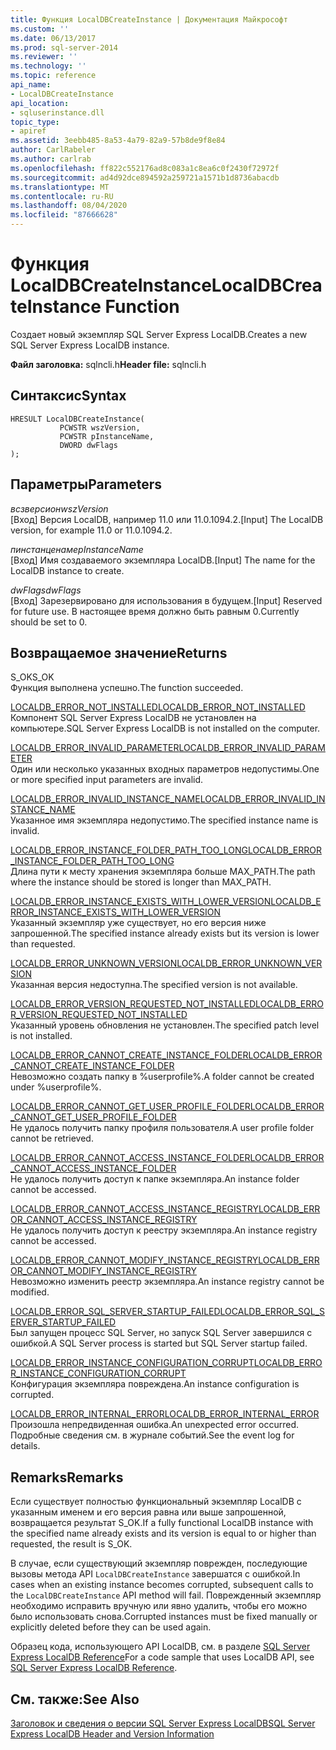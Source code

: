 ```yaml
---
title: Функция LocalDBCreateInstance | Документация Майкрософт
ms.custom: ''
ms.date: 06/13/2017
ms.prod: sql-server-2014
ms.reviewer: ''
ms.technology: ''
ms.topic: reference
api_name:
- LocalDBCreateInstance
api_location:
- sqluserinstance.dll
topic_type:
- apiref
ms.assetid: 3eebb485-8a53-4a79-82a9-57b8de9f8e84
author: CarlRabeler
ms.author: carlrab
ms.openlocfilehash: ff822c552176ad8c083a1c8ea6c0f2430f72972f
ms.sourcegitcommit: ad4d92dce894592a259721a1571b1d8736abacdb
ms.translationtype: MT
ms.contentlocale: ru-RU
ms.lasthandoff: 08/04/2020
ms.locfileid: "87666628"
---
```

# <a name="localdbcreateinstance-function"></a><span data-ttu-id="f3b60-102">Функция LocalDBCreateInstance</span><span class="sxs-lookup"><span data-stu-id="f3b60-102">LocalDBCreateInstance Function</span></span>
  <span data-ttu-id="f3b60-103">Создает новый экземпляр SQL Server Express LocalDB.</span><span class="sxs-lookup"><span data-stu-id="f3b60-103">Creates a new SQL Server Express LocalDB instance.</span></span>  
  
 <span data-ttu-id="f3b60-104">**Файл заголовка:** sqlncli.h</span><span class="sxs-lookup"><span data-stu-id="f3b60-104">**Header file:** sqlncli.h</span></span>  
  
## <a name="syntax"></a><span data-ttu-id="f3b60-105">Синтаксис</span><span class="sxs-lookup"><span data-stu-id="f3b60-105">Syntax</span></span>  
  
```  
HRESULT LocalDBCreateInstance(  
           PCWSTR wszVersion,  
           PCWSTR pInstanceName,   
           DWORD dwFlags   
);  
```  
  
## <a name="parameters"></a><span data-ttu-id="f3b60-106">Параметры</span><span class="sxs-lookup"><span data-stu-id="f3b60-106">Parameters</span></span>  
 <span data-ttu-id="f3b60-107">*всзверсион*</span><span class="sxs-lookup"><span data-stu-id="f3b60-107">*wszVersion*</span></span>  
 <span data-ttu-id="f3b60-108">[Вход] Версия LocalDB, например 11.0 или 11.0.1094.2.</span><span class="sxs-lookup"><span data-stu-id="f3b60-108">[Input] The LocalDB version, for example 11.0 or 11.0.1094.2.</span></span>  
  
 <span data-ttu-id="f3b60-109">*пинстанценаме*</span><span class="sxs-lookup"><span data-stu-id="f3b60-109">*pInstanceName*</span></span>  
 <span data-ttu-id="f3b60-110">[Вход] Имя создаваемого экземпляра LocalDB.</span><span class="sxs-lookup"><span data-stu-id="f3b60-110">[Input] The name for the LocalDB instance to create.</span></span>  
  
 <span data-ttu-id="f3b60-111">*dwFlags*</span><span class="sxs-lookup"><span data-stu-id="f3b60-111">*dwFlags*</span></span>  
 <span data-ttu-id="f3b60-112">[Вход] Зарезервировано для использования в будущем.</span><span class="sxs-lookup"><span data-stu-id="f3b60-112">[Input] Reserved for future use.</span></span> <span data-ttu-id="f3b60-113">В настоящее время должно быть равным 0.</span><span class="sxs-lookup"><span data-stu-id="f3b60-113">Currently should be set to 0.</span></span>  
  
## <a name="returns"></a><span data-ttu-id="f3b60-114">Возвращаемое значение</span><span class="sxs-lookup"><span data-stu-id="f3b60-114">Returns</span></span>  
 <span data-ttu-id="f3b60-115">S_OK</span><span class="sxs-lookup"><span data-stu-id="f3b60-115">S_OK</span></span>  
 <span data-ttu-id="f3b60-116">Функция выполнена успешно.</span><span class="sxs-lookup"><span data-stu-id="f3b60-116">The function succeeded.</span></span>  
  
 [<span data-ttu-id="f3b60-117">LOCALDB_ERROR_NOT_INSTALLED</span><span class="sxs-lookup"><span data-stu-id="f3b60-117">LOCALDB_ERROR_NOT_INSTALLED</span></span>](../express-localdb-error-messages/localdb-error-not-installed.md)  
 <span data-ttu-id="f3b60-118">Компонент SQL Server Express LocalDB не установлен на компьютере.</span><span class="sxs-lookup"><span data-stu-id="f3b60-118">SQL Server Express LocalDB is not installed on the computer.</span></span>  
  
 [<span data-ttu-id="f3b60-119">LOCALDB_ERROR_INVALID_PARAMETER</span><span class="sxs-lookup"><span data-stu-id="f3b60-119">LOCALDB_ERROR_INVALID_PARAMETER</span></span>](../express-localdb-error-messages/localdb-error-invalid-parameter.md)  
 <span data-ttu-id="f3b60-120">Один или несколько указанных входных параметров недопустимы.</span><span class="sxs-lookup"><span data-stu-id="f3b60-120">One or more specified input parameters are invalid.</span></span>  
  
 [<span data-ttu-id="f3b60-121">LOCALDB_ERROR_INVALID_INSTANCE_NAME</span><span class="sxs-lookup"><span data-stu-id="f3b60-121">LOCALDB_ERROR_INVALID_INSTANCE_NAME</span></span>](../express-localdb-error-messages/localdb-error-invalid-instance-name.md)  
 <span data-ttu-id="f3b60-122">Указанное имя экземпляра недопустимо.</span><span class="sxs-lookup"><span data-stu-id="f3b60-122">The specified instance name is invalid.</span></span>  
  
 [<span data-ttu-id="f3b60-123">LOCALDB_ERROR_INSTANCE_FOLDER_PATH_TOO_LONG</span><span class="sxs-lookup"><span data-stu-id="f3b60-123">LOCALDB_ERROR_INSTANCE_FOLDER_PATH_TOO_LONG</span></span>](../express-localdb-error-messages/localdb-error-instance-folder-path-too-long.md)  
 <span data-ttu-id="f3b60-124">Длина пути к месту хранения экземпляра больше MAX_PATH.</span><span class="sxs-lookup"><span data-stu-id="f3b60-124">The path where the instance should be stored is longer than MAX_PATH.</span></span>  
  
 [<span data-ttu-id="f3b60-125">LOCALDB_ERROR_INSTANCE_EXISTS_WITH_LOWER_VERSION</span><span class="sxs-lookup"><span data-stu-id="f3b60-125">LOCALDB_ERROR_INSTANCE_EXISTS_WITH_LOWER_VERSION</span></span>](../express-localdb-error-messages/localdb-error-instance-exists-with-lower-version.md)  
 <span data-ttu-id="f3b60-126">Указанный экземпляр уже существует, но его версия ниже запрошенной.</span><span class="sxs-lookup"><span data-stu-id="f3b60-126">The specified instance already exists but its version is lower than requested.</span></span>  
  
 [<span data-ttu-id="f3b60-127">LOCALDB_ERROR_UNKNOWN_VERSION</span><span class="sxs-lookup"><span data-stu-id="f3b60-127">LOCALDB_ERROR_UNKNOWN_VERSION</span></span>](../express-localdb-error-messages/localdb-error-unknown-version.md)  
 <span data-ttu-id="f3b60-128">Указанная версия недоступна.</span><span class="sxs-lookup"><span data-stu-id="f3b60-128">The specified version is not available.</span></span>  
  
 [<span data-ttu-id="f3b60-129">LOCALDB_ERROR_VERSION_REQUESTED_NOT_INSTALLED</span><span class="sxs-lookup"><span data-stu-id="f3b60-129">LOCALDB_ERROR_VERSION_REQUESTED_NOT_INSTALLED</span></span>](../express-localdb-error-messages/localdb-error-version-requested-not-installed.md)  
 <span data-ttu-id="f3b60-130">Указанный уровень обновления не установлен.</span><span class="sxs-lookup"><span data-stu-id="f3b60-130">The specified patch level is not installed.</span></span>  
  
 [<span data-ttu-id="f3b60-131">LOCALDB_ERROR_CANNOT_CREATE_INSTANCE_FOLDER</span><span class="sxs-lookup"><span data-stu-id="f3b60-131">LOCALDB_ERROR_CANNOT_CREATE_INSTANCE_FOLDER</span></span>](../express-localdb-error-messages/localdb-error-cannot-create-instance-folder.md)  
 <span data-ttu-id="f3b60-132">Невозможно создать папку в %userprofile%.</span><span class="sxs-lookup"><span data-stu-id="f3b60-132">A folder cannot be created under %userprofile%.</span></span>  
  
 [<span data-ttu-id="f3b60-133">LOCALDB_ERROR_CANNOT_GET_USER_PROFILE_FOLDER</span><span class="sxs-lookup"><span data-stu-id="f3b60-133">LOCALDB_ERROR_CANNOT_GET_USER_PROFILE_FOLDER</span></span>](../express-localdb-error-messages/localdb-error-cannot-get-user-profile-folder.md)  
 <span data-ttu-id="f3b60-134">Не удалось получить папку профиля пользователя.</span><span class="sxs-lookup"><span data-stu-id="f3b60-134">A user profile folder cannot be retrieved.</span></span>  
  
 [<span data-ttu-id="f3b60-135">LOCALDB_ERROR_CANNOT_ACCESS_INSTANCE_FOLDER</span><span class="sxs-lookup"><span data-stu-id="f3b60-135">LOCALDB_ERROR_CANNOT_ACCESS_INSTANCE_FOLDER</span></span>](../express-localdb-error-messages/localdb-error-cannot-access-instance-folder.md)  
 <span data-ttu-id="f3b60-136">Не удалось получить доступ к папке экземпляра.</span><span class="sxs-lookup"><span data-stu-id="f3b60-136">An instance folder cannot be accessed.</span></span>  
  
 [<span data-ttu-id="f3b60-137">LOCALDB_ERROR_CANNOT_ACCESS_INSTANCE_REGISTRY</span><span class="sxs-lookup"><span data-stu-id="f3b60-137">LOCALDB_ERROR_CANNOT_ACCESS_INSTANCE_REGISTRY</span></span>](../express-localdb-error-messages/localdb-error-cannot-access-instance-registry.md)  
 <span data-ttu-id="f3b60-138">Не удалось получить доступ к реестру экземпляра.</span><span class="sxs-lookup"><span data-stu-id="f3b60-138">An instance registry cannot be accessed.</span></span>  
  
 [<span data-ttu-id="f3b60-139">LOCALDB_ERROR_CANNOT_MODIFY_INSTANCE_REGISTRY</span><span class="sxs-lookup"><span data-stu-id="f3b60-139">LOCALDB_ERROR_CANNOT_MODIFY_INSTANCE_REGISTRY</span></span>](../express-localdb-error-messages/localdb-error-cannot-modify-instance-registry.md)  
 <span data-ttu-id="f3b60-140">Невозможно изменить реестр экземпляра.</span><span class="sxs-lookup"><span data-stu-id="f3b60-140">An instance registry cannot be modified.</span></span>  
  
 [<span data-ttu-id="f3b60-141">LOCALDB_ERROR_SQL_SERVER_STARTUP_FAILED</span><span class="sxs-lookup"><span data-stu-id="f3b60-141">LOCALDB_ERROR_SQL_SERVER_STARTUP_FAILED</span></span>](../express-localdb-error-messages/localdb-error-sql-server-startup-failed.md)  
 <span data-ttu-id="f3b60-142">Был запущен процесс SQL Server, но запуск SQL Server завершился с ошибкой.</span><span class="sxs-lookup"><span data-stu-id="f3b60-142">A SQL Server process is started but SQL Server startup failed.</span></span>  
  
 [<span data-ttu-id="f3b60-143">LOCALDB_ERROR_INSTANCE_CONFIGURATION_CORRUPT</span><span class="sxs-lookup"><span data-stu-id="f3b60-143">LOCALDB_ERROR_INSTANCE_CONFIGURATION_CORRUPT</span></span>](../express-localdb-error-messages/localdb-error-instance-configuration-corrupt.md)  
 <span data-ttu-id="f3b60-144">Конфигурация экземпляра повреждена.</span><span class="sxs-lookup"><span data-stu-id="f3b60-144">An instance configuration is corrupted.</span></span>  
  
 [<span data-ttu-id="f3b60-145">LOCALDB_ERROR_INTERNAL_ERROR</span><span class="sxs-lookup"><span data-stu-id="f3b60-145">LOCALDB_ERROR_INTERNAL_ERROR</span></span>](../express-localdb-error-messages/localdb-error-internal-error.md)  
 <span data-ttu-id="f3b60-146">Произошла непредвиденная ошибка.</span><span class="sxs-lookup"><span data-stu-id="f3b60-146">An unexpected error occurred.</span></span> <span data-ttu-id="f3b60-147">Подробные сведения см. в журнале событий.</span><span class="sxs-lookup"><span data-stu-id="f3b60-147">See the event log for details.</span></span>  
  
## <a name="remarks"></a><span data-ttu-id="f3b60-148">Remarks</span><span class="sxs-lookup"><span data-stu-id="f3b60-148">Remarks</span></span>  
 <span data-ttu-id="f3b60-149">Если существует полностью функциональный экземпляр LocalDB с указанным именем и его версия равна или выше запрошенной, возвращается результат S_OK.</span><span class="sxs-lookup"><span data-stu-id="f3b60-149">If a fully functional LocalDB instance with the specified name already exists and its version is equal to or higher than requested, the result is S_OK.</span></span>  
  
 <span data-ttu-id="f3b60-150">В случае, если существующий экземпляр поврежден, последующие вызовы метода API `LocalDBCreateInstance` завершатся с ошибкой.</span><span class="sxs-lookup"><span data-stu-id="f3b60-150">In cases when an existing instance becomes corrupted, subsequent calls to the `LocalDBCreateInstance` API method will fail.</span></span> <span data-ttu-id="f3b60-151">Поврежденный экземпляр необходимо исправить вручную или явно удалить, чтобы его можно было использовать снова.</span><span class="sxs-lookup"><span data-stu-id="f3b60-151">Corrupted instances must be fixed manually or explicitly deleted before they can be used again.</span></span>  
  
 <span data-ttu-id="f3b60-152">Образец кода, использующего API LocalDB, см. в разделе [SQL Server Express LocalDB Reference](../sql-server-express-localdb-reference.md)</span><span class="sxs-lookup"><span data-stu-id="f3b60-152">For a code sample that uses LocalDB API, see [SQL Server Express LocalDB Reference](../sql-server-express-localdb-reference.md).</span></span>  
  
## <a name="see-also"></a><span data-ttu-id="f3b60-153">См. также:</span><span class="sxs-lookup"><span data-stu-id="f3b60-153">See Also</span></span>  
 [<span data-ttu-id="f3b60-154">Заголовок и сведения о версии SQL Server Express LocalDB</span><span class="sxs-lookup"><span data-stu-id="f3b60-154">SQL Server Express LocalDB Header and Version Information</span></span>](sql-server-express-localdb-header-and-version-information.md)  
  
  
